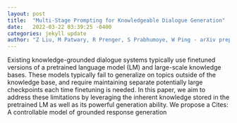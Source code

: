 ```yaml
---
layout: post
title:  "Multi-Stage Prompting for Knowledgeable Dialogue Generation"
date:   2022-03-22 03:39:25 -0400
categories: jekyll update
author: "Z Liu, M Patwary, R Prenger, S Prabhumoye, W Ping - arXiv preprint arXiv , 2022"
---
```

Existing knowledge-grounded dialogue systems typically use finetuned versions of a pretrained language model (LM) and large-scale knowledge bases. These models typically fail to generalize on topics outside of the knowledge base, and require maintaining separate potentially large checkpoints each time finetuning is needed. In this paper, we aim to address these limitations by leveraging the inherent knowledge stored in the pretrained LM as well as its powerful generation ability. We propose a Cites: A controllable model of grounded response generation